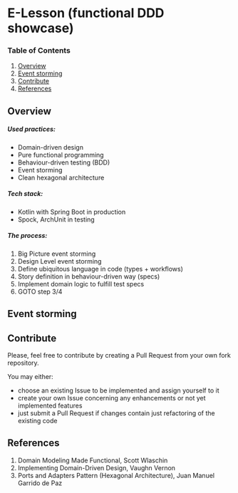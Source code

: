 # E-Lesson (functional DDD showcase)

### Table of Contents
1. [Overview](#overview)
2. [Event storming](#event-storming)
3. [Contribute](#contribute)
3. [References](#references)

## Overview
##### Used practices:
* Domain-driven design
* Pure functional programming
* Behaviour-driven testing (BDD)
* Event storming
* Clean hexagonal architecture

##### Tech stack:
* Kotlin with Spring Boot in production
* Spock, ArchUnit in testing

##### The process:
1. Big Picture event storming
2. Design Level event storming
3. Define ubiquitous language in code (types + workflows)
4. Story definition in behaviour-driven way (specs)
5. Implement domain logic to fulfill test specs
6. GOTO step 3/4

## Event storming

## Contribute
Please, feel free to contribute by creating a Pull Request from your own fork repository. 

You may either: 
* choose an existing Issue to be implemented and assign yourself to it
* create your own Issue concerning any enhancements or not yet implemented features
* just submit a Pull Request if changes contain just refactoring of the existing code

## References
1. Domain Modeling Made Functional, Scott Wlaschin
2. Implementing Domain-Driven Design, Vaughn Vernon
3. Ports and Adapters Pattern (Hexagonal Architecture), Juan Manuel Garrido de Paz